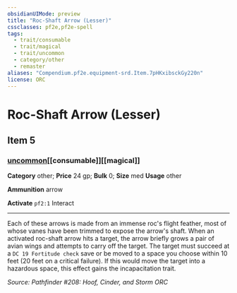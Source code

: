 ```yaml
---
obsidianUIMode: preview
title: "Roc-Shaft Arrow (Lesser)"
cssclasses: pf2e,pf2e-spell
tags:
  - trait/consumable
  - trait/magical
  - trait/uncommon
  - category/other
  - remaster
aliases: "Compendium.pf2e.equipment-srd.Item.7pHKxibsckGy220n"
license: ORC
---
```

# Roc-Shaft Arrow (Lesser)
## Item 5
### [uncommon](uncommon "Uncommon Rarity Trait")[[consumable]][[magical]]

**Category** other; 
**Price** 24 gp; 
**Bulk** 0; **Size** med
**Usage** other

**Ammunition** arrow

**Activate** `pf2:1` Interact

* * *

Each of these arrows is made from an immense roc's flight feather, most of whose vanes have been trimmed to expose the arrow's shaft. When an activated roc-shaft arrow hits a target, the arrow briefly grows a pair of avian wings and attempts to carry off the target. The target must succeed at a `DC 19 Fortitude check` save or be moved to a space you choose within 10 feet (20 feet on a critical failure). If this would move the target into a hazardous space, this effect gains the incapacitation trait.

*Source: Pathfinder #208: Hoof, Cinder, and Storm*
*ORC*